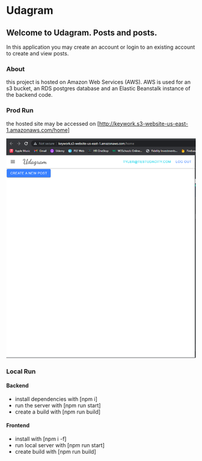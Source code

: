 # Udagram

## Welcome to Udagram. Posts and posts.

In this application you may create an account or login to an existing account to create and view posts.

### About
this project is hosted on Amazon Web Services (AWS). AWS is used for an s3 bucket, an RDS postgres database and an Elastic Beanstalk instance of the backend code. 

### Prod Run
the hosted site may be accessed on [http://keywork.s3-website-us-east-1.amazonaws.com/home]

 ![Working app on s3 url](/docs/screenshots/readmephoto.png?raw=true "Working app on s3 url")

### Local Run
#### Backend
 - install dependencies with [npm i]
 - run the server with [npm run start]
 - create a build with [npm run build]

 #### Frontend
 - install with [npm i -f]
 - run local server with [npm run start]
 - create build with [npm run build]
